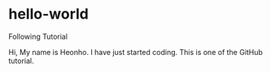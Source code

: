 # hello-world
Following Tutorial

Hi, My name is Heonho. I have just started coding. This is one of the GitHub tutorial.
